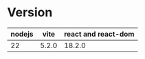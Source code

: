 # Version

| nodejs | vite  | react and react-dom |
|--------|-------|---------------------|
| 22     | 5.2.0 | 18.2.0              |
